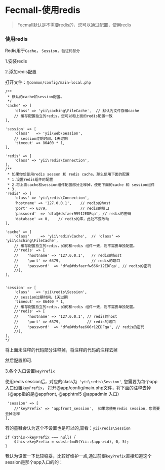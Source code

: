 Fecmall-使用redis
============

> Fecmall默认是不需要redis的，您可以通过配置，使用redis

### 使用redis

Redis用于`Cache`， `Session`，`验证码部分`


1.安装redis

2.添加redis配置

打开文件：`@common/config/main-local.php`

 
```
/**
 * 默认的cache和session配置。
 */
'cache' => [
    'class' => 'yii\caching\FileCache',  // 默认为文件存储cache
    // 缓存配置独立的redis，您可以和上面的redis配置一致
],

'session' => [
    'class'   => 'yii\web\Session',
    // session过期时间，1天过期
    'timeout' => 86400 * 1, 
],

'redis' => [
    'class' => 'yii\redis\Connection',
],
/** 
 * 如果你想使用redis sesson 和 redis cache，那么使用下面的配置
 * 1.设置redis组件的配置
 * 2.将上面cache和session组件配置部分注释掉，使用下面的cache 和 session组件
 * 3.
'redis' => [
    'class' => 'yii\redis\Connection',
    'hostname' => '127.0.0.1',    // redis的host
    'port' => 6379,               // redis的端口     
    'password'  => 'dfa@#dsfaer99912EDFqa', // redis的密码
    'database' => 0,    // redis的库，此处不要改动
],

'cache' => [
    'class'     => 'yii\redis\Cache',  // 'class' => 'yii\caching\FileCache',
    // 缓存配置独立的redis，如何和redis 组件一致，则不需要单独配置。
    //'redis' => [
    //    'hostname' => '127.0.0.1',   // redis的host
    //    'port' => 6379,              // redis的端口   
    //    'password'  => 'dfa@#dsfaerfw666r12EDFqa', // redis的密码
    //],
],


'session' => [
    'class'   => 'yii\redis\Session',
    // session过期时间，1天过期
    'timeout' => 86400 * 1, 
    // 缓存配置独立的redis，如何和redis 组件一致，则不需要单独配置。
    //'redis' => [
    //    'hostname' => '127.0.0.1', // redis的host
    //    'port' => 6379,            // redis的端口   
    //    'password'  => 'dfa@#dsfae666r12EDFqa', // redis的密码
    //],
],
*/
```

将上面未注释的代码部分注释掉，将注释的代码的注释去掉

然后配置即可.


3.各个入口设置`keyPrefix`

使用redis session后，对应的class为` 'yii\redis\Session'`,
您需要为每个app入口设置`keyPrefix`，
打开@app/config/main.php文件，将下面的注释去掉  （@app指的是@appfront, @apphtml5 @appadmin 入口）

```
 'session' => [
    //'keyPrefix' => 'appfront_session',  如果您使用redis session，您需要去掉注释
],
```

有的童鞋会认为这个不设置也是可以的,查看：`yii\redis\Session`

```
if ($this->keyPrefix === null) {
    $this->keyPrefix = substr(md5(Yii::$app->id), 0, 5);
}
```

我认为设置一下比较稳妥，比较好维护一点,通过前缀`keyPrefix`直接知道这个session是那个app入口的的：























